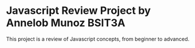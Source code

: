 # Javascript Review Project by Annelob Munoz BSIT3A
This project is a review of Javascript concepts, from beginner to advanced.